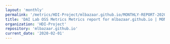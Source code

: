 ```yaml
---
layout: 'monthly'
permalink: '/metrics/HDI-Project/mlbazaar.github.io/MONTHLY-REPORT-2020-02-01/'
title: 'DAI Lab OSS Metrics Metrics report for mlbazaar.github.io | MONTHLY-REPORT-2020-02-01'
organization: 'HDI-Project'
repository: 'mlbazaar.github.io'
current_date: '2020-02-01'
---
```

